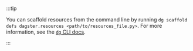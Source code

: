 :::tip

You can scaffold resources from the command line by running `dg scaffold defs dagster.resources <path/to/resources_file.py>`. For more information, see the [`dg` CLI docs](/api/clis/dg-cli/dg-cli-reference#dg-scaffold).

:::
